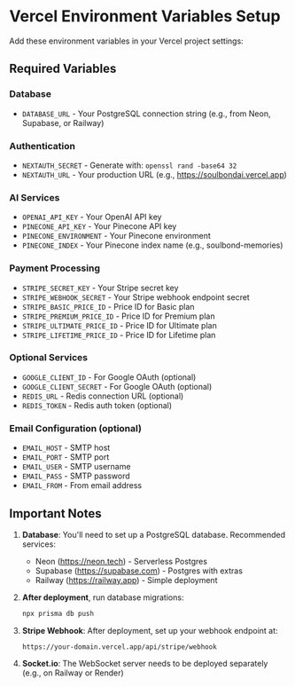 # Vercel Environment Variables Setup

Add these environment variables in your Vercel project settings:

## Required Variables

### Database
- `DATABASE_URL` - Your PostgreSQL connection string (e.g., from Neon, Supabase, or Railway)

### Authentication
- `NEXTAUTH_SECRET` - Generate with: `openssl rand -base64 32`
- `NEXTAUTH_URL` - Your production URL (e.g., https://soulbondai.vercel.app)

### AI Services
- `OPENAI_API_KEY` - Your OpenAI API key
- `PINECONE_API_KEY` - Your Pinecone API key
- `PINECONE_ENVIRONMENT` - Your Pinecone environment
- `PINECONE_INDEX` - Your Pinecone index name (e.g., soulbond-memories)

### Payment Processing
- `STRIPE_SECRET_KEY` - Your Stripe secret key
- `STRIPE_WEBHOOK_SECRET` - Your Stripe webhook endpoint secret
- `STRIPE_BASIC_PRICE_ID` - Price ID for Basic plan
- `STRIPE_PREMIUM_PRICE_ID` - Price ID for Premium plan
- `STRIPE_ULTIMATE_PRICE_ID` - Price ID for Ultimate plan
- `STRIPE_LIFETIME_PRICE_ID` - Price ID for Lifetime plan

### Optional Services
- `GOOGLE_CLIENT_ID` - For Google OAuth (optional)
- `GOOGLE_CLIENT_SECRET` - For Google OAuth (optional)
- `REDIS_URL` - Redis connection URL (optional)
- `REDIS_TOKEN` - Redis auth token (optional)

### Email Configuration (optional)
- `EMAIL_HOST` - SMTP host
- `EMAIL_PORT` - SMTP port
- `EMAIL_USER` - SMTP username
- `EMAIL_PASS` - SMTP password
- `EMAIL_FROM` - From email address

## Important Notes

1. **Database**: You'll need to set up a PostgreSQL database. Recommended services:
   - Neon (https://neon.tech) - Serverless Postgres
   - Supabase (https://supabase.com) - Postgres with extras
   - Railway (https://railway.app) - Simple deployment

2. **After deployment**, run database migrations:
   ```bash
   npx prisma db push
   ```

3. **Stripe Webhook**: After deployment, set up your webhook endpoint at:
   ```
   https://your-domain.vercel.app/api/stripe/webhook
   ```

4. **Socket.io**: The WebSocket server needs to be deployed separately (e.g., on Railway or Render)